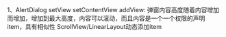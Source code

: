 1、AlertDialog
setView
setContentView
addView:
弹窗内容高度随着内容增加而增加，增加到最大高度，内容可以滚动，而且内容是一个一个权限的声明item，具有相似性
ScrollView/LinearLayout动态添加item